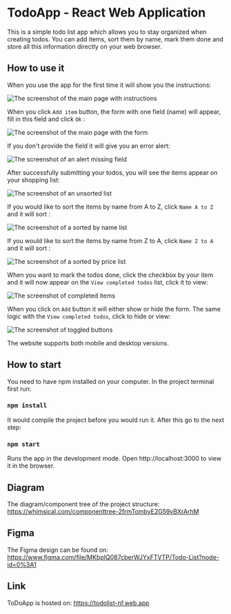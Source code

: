 # TodoApp - React Web Application

This is a simple todo list app which allows you to stay organized when creating todos. You can add items, sort them by name, mark them done and store all this information directly on your web browser.

## How to use it 
When you use the app for the first time it will show you the instructions:

![The screenshot of the main page with instructions](https://github.com/FeNatalia/todo-list-testing/blob/main/src/assets/screenshots/welcome.jpg)

When you click `Add item` button, the form with one field (name) will appear, fill in this field and click `Ok` :

![The screenshot of the main page with the form](https://github.com/FeNatalia/todo-list-testing/blob/main/src/assets/screenshots/form.jpg)

If you don't provide the field it will give you an error alert:

![The screenshot of an alert missing field ](https://github.com/FeNatalia/todo-list-testing/blob/main/src/assets/screenshots/alertMissing.jpg)

After successfully submitting your todos, you will see the items appear on your shopping list: 

![The screenshot of an unsorted list](https://github.com/FeNatalia/todo-list-testing/blob/main/src/assets/screenshots/unsorted.jpg)

If you would like to sort the items by name from A to Z, click `Name A to Z` and it will sort :

![The screenshot of a sorted by name list](https://github.com/FeNatalia/todo-list-testing/blob/main/src/assets/screenshots/sortNameAZ.jpg)

If you would like to sort the items by name from Z to A, click `Name Z to A` and it will sort :

![The screenshot of a sorted by price list](https://github.com/FeNatalia/todo-list-testing/blob/main/src/assets/screenshots/sortNameZA.jpg)

When you want to mark the todos done, click the checkbox by your item and it will now appear on the `View completed todos` list, click it to view: 

![The screenshot of completed items](https://github.com/FeNatalia/todo-list-testing/blob/main/src/assets/screenshots/completed.jpg)

When you click on `Add` button it will either show or hide the form. The same logic with the `View completed todos`, click to hide or view: 

![The screenshot of toggled buttons ](https://github.com/FeNatalia/todo-list-testing/blob/main/src/assets/screenshots/toggled.jpg)

The website supports both mobile and desktop versions.

## How to start 

You need to have npm installed on your computer. In the project terminal first run:

### `npm install`

It would compile the project before you would run it. After this go to the next step:

### `npm start`

Runs the app in the development mode.
Open http://localhost:3000 to view it in the browser.

## Diagram

The diagram/component tree of the project structure: 
https://whimsical.com/componenttree-2frmTombyE2G59vBXrArhM

## Figma

The Figma design can be found on: https://www.figma.com/file/MKbpIQ087cberWJYxFTVTP/Todo-List?node-id=0%3A1

## Link

ToDoApp is hosted on: https://todolist-nf.web.app
